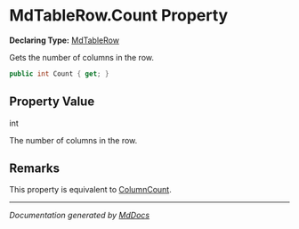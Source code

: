 ﻿# MdTableRow.Count Property

**Declaring Type:** [MdTableRow](../index.md)

Gets the number of columns in the row.

```csharp
public int Count { get; }
```

## Property Value

int

The number of columns in the row.

## Remarks

This property is equivalent to [ColumnCount](ColumnCount.md).

___

*Documentation generated by [MdDocs](https://github.com/ap0llo/mddocs)*
